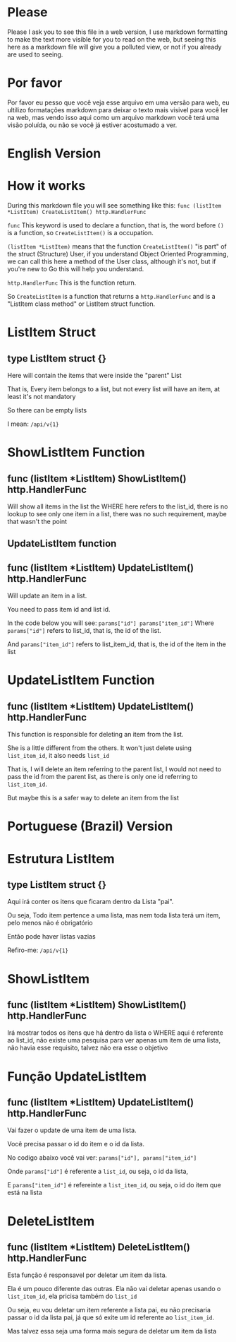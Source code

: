 # Please

Please I ask you to see this file in a web version, I use markdown formatting to make the text more visible for you to read on the web, but seeing this here as a markdown file will give you a polluted view, or not if you already are used to seeing.

# Por favor

Por favor eu pesso que você veja esse arquivo em uma versão para web, eu ultilizo formatações markdown para deixar o texto mais visivel para você ler na web, mas vendo isso aqui como um arquivo markdown você terá uma visão poluída, ou não se você já estiver acostumado a ver.

# English Version
# How it works
During this markdown file you will see something like this:
`func (listItem *ListItem) CreateListItem() http.HandlerFunc`

`func` This keyword is used to declare a function, that is, the word before `()` is a function, so `CreateListItem()` is a occupation.

`(listItem *ListItem)` means that the function `CreateListItem()` "is part" of the struct (Structure) User, if you understand Object Oriented Programming, we can call this here a method of the User class, although it's not, but if you're new to Go this will help you understand.

``http.HandlerFunc`` This is the function return.

So `CreateListItem` is a function that returns a `http.HandlerFunc` and is a "ListItem class method" or ListItem struct function.

# ListItem Struct
## type ListItem struct {}

Here will contain the items that were inside the "parent" List

That is, Every item belongs to a list, but not every list will have an item, at least it's not mandatory

So there can be empty lists

I mean: `/api/v{1}`

# ShowListItem Function
## func (listItem *ListItem) ShowListItem() http.HandlerFunc 

Will show all items in the list the WHERE here refers to the list_id, there is no lookup to see
only one item in a list, there was no such requirement, maybe that wasn't the point


## UpdateListItem function
## func (listItem *ListItem) UpdateListItem() http.HandlerFunc

Will update an item in a list.

You need to pass item id and list id.

In the code below you will see:
`params["id"] params["item_id"]`
Where `params["id"]` refers to list_id, that is, the id of the list.

And `params["item_id"]` refers to list_item_id, that is, the id of the item in the list



# UpdateListItem Function
## func (listItem *ListItem) UpdateListItem() http.HandlerFunc

This function is responsible for deleting an item from the list.

She is a little different from the others.
It won't just delete using `list_item_id`, it also needs `list_id`

That is, I will delete an item referring to the parent list, I would not need to pass the id
from the parent list, as there is only one id referring to `list_item_id`.

But maybe this is a safer way to delete an item from the list



# Portuguese (Brazil) Version


# Estrutura ListItem
## type ListItem struct {}

Aqui irá conter os itens que ficaram dentro da Lista "pai".

Ou seja, Todo item pertence a uma lista, mas nem toda lista terá um item, pelo menos não é obrigatório

Então pode haver listas vazias

Refiro-me: `/api/v{1}`

# ShowListItem
## func (listItem *ListItem) ShowListItem() http.HandlerFunc

Irá mostrar todos os itens que há dentro da lista o WHERE aqui é referente ao list_id, não existe uma pesquisa para ver apenas um item de uma lista, não havia esse requisito, talvez não era esse o objetivo


# Função UpdateListItem
## func (listItem *ListItem) UpdateListItem() http.HandlerFunc

Vai fazer o update de uma item de uma lista.

Você precisa passar o id do item e o id da lista.

No codigo abaixo você vai ver: `params["id"], params["item_id"]`

Onde `params["id"]` é referente a `list_id`, ou seja, o id da lista,

E `params["item_id"]` é refereinte a `list_item_id`, ou seja, o id do item que está na lista


# DeleteListItem
## func (listItem *ListItem) DeleteListItem() http.HandlerFunc

Esta função é responsavel por deletar um item da lista.

Ela é um pouco diferente das outras.
Ela não vai deletar apenas usando o `list_item_id`, ela pricisa também do `list_id`

Ou seja, eu vou deletar um item referente a lista pai, eu não precisaria passar o id
da lista pai, já que só exite um id referente ao `list_item_id`.

Mas talvez essa seja uma forma mais segura de deletar um item da lista

